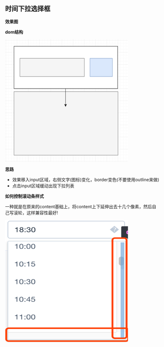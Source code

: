## 时间下拉选择框
**效果图**


**dom结构**

<img src="../images/time-picker.png" width = "400" height = "400" alt="图片名称" align=center />

**思路**
- 效果移入input区域，右侧文字(图标)变化，border变色(不要使用outline来做)
- 点击input区域缓动出现下拉列表

**如何控制滚动条样式**

一种就是在原来的content基础上，将content上下延伸出去十几个像素，然后自己写滚轮，这样兼容性最好!

<img src="../images/picker1.png" width = "400" height = "400" alt="图片名称" align=center />